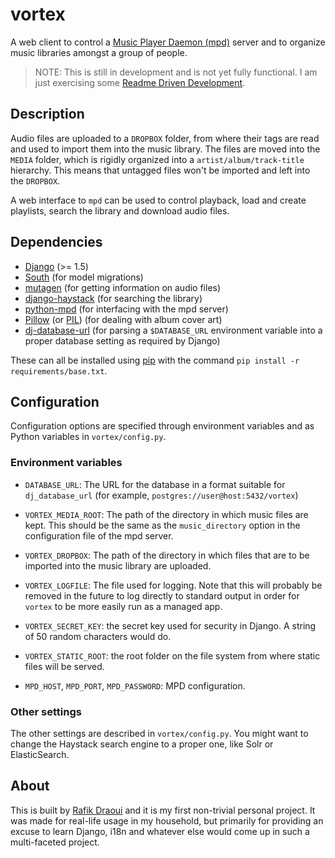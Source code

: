 # vortex

A web client to control a [Music Player Daemon (mpd)][mpd] server and to
organize music libraries amongst a group of people.

> NOTE: This is still in development and is not yet fully functional. I am
> just exercising some [Readme Driven Development][rdd].


## Description

Audio files are uploaded to a `DROPBOX` folder, from where their tags are read
and used to import them into the music library. The files are moved into the
`MEDIA` folder, which is rigidly organized into a `artist/album/track-title`
hierarchy. This means that untagged files won't be imported and left into the
`DROPBOX`.

A web interface to `mpd` can be used to control playback, load and create
playlists, search the library and download audio files.


## Dependencies
* [Django][] (>= 1.5)
* [South][] (for model migrations)
* [mutagen][] (for getting information on audio files)
* [django-haystack][] (for searching the library)
* [python-mpd][] (for interfacing with the mpd server)
* [Pillow][] (or [PIL][]) (for dealing with album cover art)
* [dj-database-url][] (for parsing a `$DATABASE_URL` environment variable into
                       a proper database setting as required by Django)

These can all be installed using [pip][] with the command `pip install -r
requirements/base.txt`.


## Configuration

Configuration options are specified through environment variables and as Python
variables in `vortex/config.py`.


### Environment variables

* `DATABASE_URL`: The URL for the database in a format suitable for
  `dj_database_url` (for example, `postgres://user@host:5432/vortex`)

* `VORTEX_MEDIA_ROOT`: The path of the directory in which music files are kept.
  This should be the same as the `music_directory` option in the configuration
  file of the mpd server.

* `VORTEX_DROPBOX`: The path of the directory in which files that are to be
  imported into the music library are uploaded.

* `VORTEX_LOGFILE`: The file used for logging. Note that this will probably be
  removed in the future to log directly to standard output in order for
  `vortex` to be more easily run as a managed app.

* `VORTEX_SECRET_KEY`: the secret key used for security in Django. A string of 50
  random characters would do.

* `VORTEX_STATIC_ROOT`: the root folder on the file system from where static files
  will be served.

* `MPD_HOST`, `MPD_PORT`, `MPD_PASSWORD`: MPD configuration.

### Other settings

The other settings are described in `vortex/config.py`. You might want to change the
Haystack search engine to a proper one, like Solr or ElasticSearch.


## About

This is built by [Rafik Draoui][] and it is my first non-trivial personal
project. It was made for real-life usage in my household, but primarily for
providing an excuse to learn Django, i18n and whatever else would come up in
such a multi-faceted project.

[mpd]: http://musicpd.org
[rdd]: http://tom.preston-werner.com/2010/08/23/readme-driven-development.html
[Django]: https://www.djangoproject.com
[mutagen]: https://code.google.com/p/mutagen
[django-haystack]: http://haystacksearch.org
[python-mpd]: http://pypi.python.org/pypi/python-mpd
[Pillow]: https://github.com/python-imaging/Pillow
[PIL]: http://www.pythonware.com/products/pil
[South]: http://south.aeracode.org
[dj-database-url]: https://github.com/kennethreitz/dj-database-url
[pip]: http://www.pip-installer.org
[Rafik Draoui]: http://www.rafik.ca
